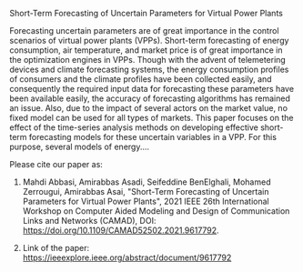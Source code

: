 Short-Term Forecasting of Uncertain Parameters for Virtual Power Plants


Forecasting uncertain parameters are of great importance in the control scenarios of virtual power plants (VPPs). Short-term forecasting of energy consumption, air temperature, and market price is of great importance in the optimization engines in VPPs. Though with the advent of telemetering devices and climate forecasting systems, the energy consumption profiles of consumers and the climate profiles have been collected easily, and consequently the required input data for forecasting these parameters have been available easily, the accuracy of forecasting algorithms has remained an issue. Also, due to the impact of several actors on the market value, no fixed model can be used for all types of markets. This paper focuses on the effect of the time-series analysis methods on developing effective short-term forecasting models for these uncertain variables in a VPP. For this purpose, several models of energy....

Please cite our paper as: 
1) Mahdi Abbasi, Amirabbas Asadi, Seifeddine BenElghali, Mohamed Zerrougui, Amirabbas Asai, "Short-Term Forecasting of Uncertain Parameters for Virtual Power Plants", 2021 IEEE 26th International Workshop on Computer Aided Modeling and Design of Communication Links and Networks (CAMAD), DOI: https://doi.org/10.1109/CAMAD52502.2021.9617792. 

1) Link of the paper: https://ieeexplore.ieee.org/abstract/document/9617792

